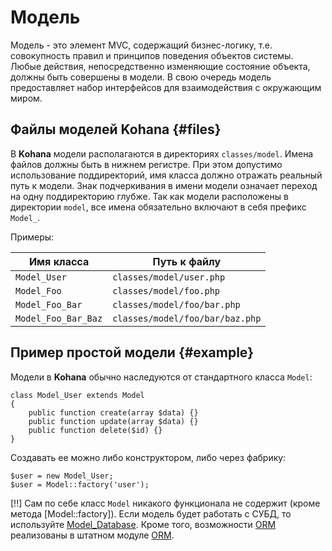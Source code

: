 # Модель

Модель - это элемент MVC, содержащий бизнес-логику, т.е. совокупность правил и принципов поведения объектов системы. Любые
 действия, непосредственно изменяющие состояние объекта, должны быть совершены в модели. В свою очередь модель предоставляет
 набор интерфейсов для взаимодействия с окружающим миром.

## Файлы моделей Kohana {#files}

В **Kohana** модели располагаются в директориях `classes/model`. Имена файлов должны быть в нижнем регистре. При этом
 допустимо использование поддиректорий, имя класса должно отражать реальный путь к модели. Знак подчеркивания в имени
 модели означает переход на одну поддиректорию глубже. Так как модели расположены в директории `model`, все имена обязательно
 включают в себя префикс `Model_`.

Примеры:

 Имя класса           | Путь к файлу
--------------------- | -----------------------------------------
 `Model_User`         | `classes/model/user.php`
 `Model_Foo`          | `classes/model/foo.php`
 `Model_Foo_Bar`      | `classes/model/foo/bar.php`
 `Model_Foo_Bar_Baz`  | `classes/model/foo/bar/baz.php`

## Пример простой модели {#example}

Модели в **Kohana** обычно наследуются от стандартного класса `Model`:

    class Model_User extends Model
    {
        public function create(array $data) {}
        public function update(array $data) {}
        public function delete($id) {}
    }

Создавать ее можно либо конструктором, либо через фабрику:

    $user = new Model_User;
    $user = Model::factory('user');

[!!] Сам по себе класс `Model` никакого функционала не содержит (кроме метода [Model::factory]). Если модель будет работать
 с СУБД, то используйте [Model_Database](database/model). Кроме того, возможности [ORM](http://ru.wikipedia.org/wiki/ORM)
 реализованы в штатном модуле [ORM](orm/intro).

